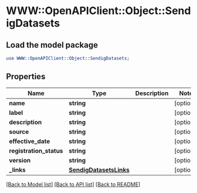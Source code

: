 # WWW::OpenAPIClient::Object::SendigDatasets

## Load the model package
```perl
use WWW::OpenAPIClient::Object::SendigDatasets;
```

## Properties
Name | Type | Description | Notes
------------ | ------------- | ------------- | -------------
**name** | **string** |  | [optional] 
**label** | **string** |  | [optional] 
**description** | **string** |  | [optional] 
**source** | **string** |  | [optional] 
**effective_date** | **string** |  | [optional] 
**registration_status** | **string** |  | [optional] 
**version** | **string** |  | [optional] 
**_links** | [**SendigDatasetsLinks**](SendigDatasetsLinks.md) |  | [optional] 

[[Back to Model list]](../README.md#documentation-for-models) [[Back to API list]](../README.md#documentation-for-api-endpoints) [[Back to README]](../README.md)


